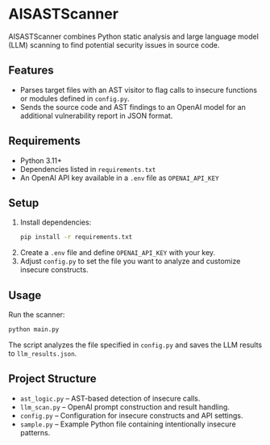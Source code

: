 # AISASTScanner

AISASTScanner combines Python static analysis and large language model (LLM) scanning to find potential security issues in source code.

## Features
- Parses target files with an AST visitor to flag calls to insecure functions or modules defined in `config.py`.
- Sends the source code and AST findings to an OpenAI model for an additional vulnerability report in JSON format.

## Requirements
- Python 3.11+
- Dependencies listed in `requirements.txt`
- An OpenAI API key available in a `.env` file as `OPENAI_API_KEY`

## Setup
1. Install dependencies:
   ```bash
   pip install -r requirements.txt
   ```
2. Create a `.env` file and define `OPENAI_API_KEY` with your key.
3. Adjust `config.py` to set the file you want to analyze and customize insecure constructs.

## Usage
Run the scanner:
```bash
python main.py
```
The script analyzes the file specified in `config.py` and saves the LLM results to `llm_results.json`.

## Project Structure
- `ast_logic.py` – AST-based detection of insecure calls.
- `llm_scan.py` – OpenAI prompt construction and result handling.
- `config.py` – Configuration for insecure constructs and API settings.
- `sample.py` – Example Python file containing intentionally insecure patterns.



